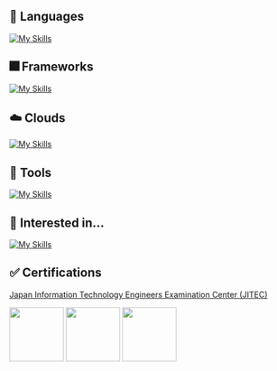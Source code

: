 ## :speech_balloon: Languages
[![My Skills](https://skillicons.dev/icons?i=ts,cs)](https://skillicons.dev)

## :fireworks: Frameworks
[![My Skills](https://skillicons.dev/icons?i=react,nextjs,tailwind,electron,vite)](https://skillicons.dev)

## :cloud: Clouds
[![My Skills](https://skillicons.dev/icons?i=firebase)](https://skillicons.dev)

## :wrench: Tools
[![My Skills](https://skillicons.dev/icons?i=vscode,neovim,git,github,netlify,vercel)](https://skillicons.dev)

## :satellite: Interested in...
[![My Skills](https://skillicons.dev/icons?i=remix,pytorch,tensorflow)](https://skillicons.dev)

## :white_check_mark: Certifications
[Japan Information Technology Engineers Examination Center (JITEC)](https://www.ipa.go.jp/shiken/index.html)

[<img src="https://unofficial-ipa-exam-badges.vercel.app/ja/icon/db/2019/spring" width=96/>](https://github.com/kedama-t/Unofficial-IPA-Exam-Badges)
[<img src="https://unofficial-ipa-exam-badges.vercel.app/ja/icon/sa/2021/spring" width=96/>](https://github.com/kedama-t/Unofficial-IPA-Exam-Badges)
[<img src="https://unofficial-ipa-exam-badges.vercel.app/ja/icon/pm/2021/autumn" width=96/>](https://github.com/kedama-t/Unofficial-IPA-Exam-Badges)
